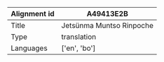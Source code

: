 |Alignment id | A49413E2B
| --- | --- 
|Title | Jetsünma Muntso Rinpoche 
|Type | translation
|Languages | ['en', 'bo']